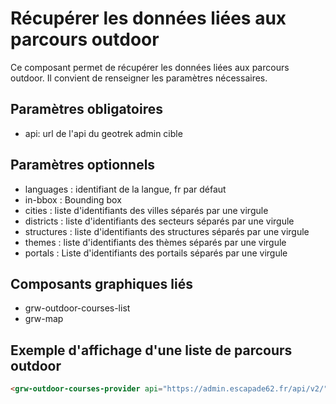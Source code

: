 # Récupérer les données liées aux parcours outdoor

Ce composant permet de récupérer les données liées aux parcours outdoor. Il convient de renseigner les paramètres nécessaires.

## Paramètres obligatoires

- api: url de l'api du geotrek admin cible

## Paramètres optionnels

- languages : identifiant de la langue, fr par défaut
- in-bbox : Bounding box
- cities : liste d'identifiants des villes séparés par une virgule
- districts : liste d'identifiants des secteurs séparés par une virgule
- structures : liste d'identifiants des structures séparés par une virgule
- themes : liste d'identifiants des thèmes séparés par une virgule
- portals : Liste d'identifiants des portails séparés par une virgule

## Composants graphiques liés

- grw-outdoor-courses-list
- grw-map

## Exemple d'affichage d'une liste de parcours outdoor

```html
<grw-outdoor-courses-provider api="https://admin.escapade62.fr/api/v2/" themes="1,2"></grw-outdoor-courses-provider><grw-outdoor-courses-list></grw-outdoor-courses-list>
```
